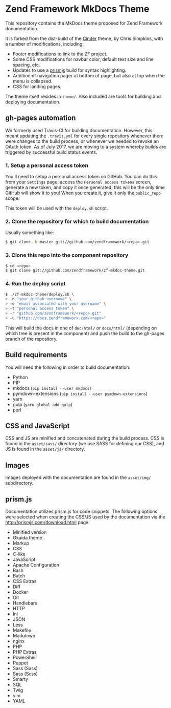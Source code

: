 # Zend Framework MkDocs Theme

This repository contains the MkDocs theme proposed for Zend Framework
documentation.

It is forked from the dist-build of the [Cinder](tps://github.com/chrissimpkins/cinder)
theme, by Chris Simpkins, with a number of modifications, including:

- Footer modifications to link to the ZF project.
- Some CSS modifications for navbar color, default text size and line spacing,
  etc.
- Updates to use a [prismjs](http://prismjs.com) build for syntax highlighting.
- Addition of navigation pager at bottom of page, but also at top when the menu
  is collapsed.
- CSS for landing pages.

The theme itself resides in `theme/`. Also included are tools for building and
deploying documentation.

## gh-pages automation

We formerly used Travis-CI for building documentation. However, this meant
updating the `.travis.yml` for every single repository whenever there were
changes to the build process, or whenever we needed to revoke an OAuth token. As
of July 2017, we are moving to a system whereby builds are triggered by
successful build status events.

### 1. Setup a personal access token

You'll need to setup a personal access token on GitHub. You can do this
from your `Settings` page; access the `Personal access tokens` screen, generate
a new token, and copy it once generated; this will be the only time GitHub will
show it to you! When you create it, give it only the `public_repo` scope.

This token will be used with the `deploy.sh` script.

### 2. Clone the repository for which to build documentation

Usually something like:

```bash
$ git clone -b master git://github.com/zendframework/<repo>.git
```

### 3. Clone this repo into the component repository

```bash
$ cd <repo>
$ git clone git://github.com/zendframework/zf-mkdoc-theme.git
```

### 4. Run the deploy script

```bash
$ ./zf-mkdoc-theme/deploy.sh \
> -n "your github username" \
> -e "email associated with your username" \
> -t "personal access token" \
> -r "github.com/zendframework/<repo>.git"
> -u "https://docs.zendframework.com/<repo>"
```

This will build the docs in one of `doc/html/` or `docs/html/` (depending on
which tree is present in the component) and push the build to the gh-pages
branch of the repository.

## Build requirements

You will need the following in order to build documentation:

- Python
- PIP
- mkdocs (`pip install --user mkdocs`)
- pymdown-extensions (`pip install --user pymdown-extensions`)
- yarn
- gulp (`yarn global add gulp`)
- perl

## CSS and JavaScript

CSS and JS are minified and concatenated during the build process. CSS is found
in the `asset/sass/` directory (we use SASS for defining our CSS), and JS is
found in the `asset/js/` directory.

## Images

Images deployed with the documentation are found in the `asset/img/`
subdirectory.

## prism.js

Documentation utilizes prism.js for code snippets. The following options were
selected when creating the CSS/JS used by the documentation via the
http://prismjs.com/download.html page:

- Minified version
- Okaida theme
- Markup
- CSS
- C-like
- JavaScript
- Apache Configuration
- Bash
- Batch
- CSS Extras
- Diff
- Docker
- Git
- Handlebars
- HTTP
- Ini
- JSON
- Less
- Makefile
- Markdown
- nginx
- PHP
- PHP Extras
- PowerShell
- Puppet
- Sass (Sass)
- Sass (Scss)
- Smarty
- SQL
- Twig
- vim
- YAML
